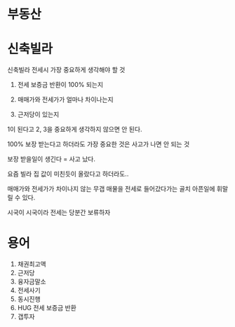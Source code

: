 # 부동산

# 신축빌라

신축빌라 전세시 가장 중요하게 생각해야 할 것

1. 전세 보증금 반환이 100% 되는지

2. 매매가와 전세가가 얼마나 차이나는지

3. 근저당이 있는지

1이 된다고 2, 3을 중요하게 생각하지 않으면 안 된다.

100% 보장 받는다고 하더라도 가장 중요한 것은 사고가 나면 안 되는 것

보장 받을일이 생긴다 = 사고 났다.

요즘 빌라 집 값이 미친듯이 올랐다고 하더라도..

매매가와 전세가가 차이나지 않는 무갭 매물을 전세로 들어갔다가는 골치 아픈일에 휘말릴 수 있다.

시국이 시국이라 전세는 당분간 보류하자 

# 용어

1. 채권최고액
2. 근저당
3. 융자금말소
4. 전세사기
5. 동시진행
6. HUG 전세 보증금 반환
7. 갭투자
